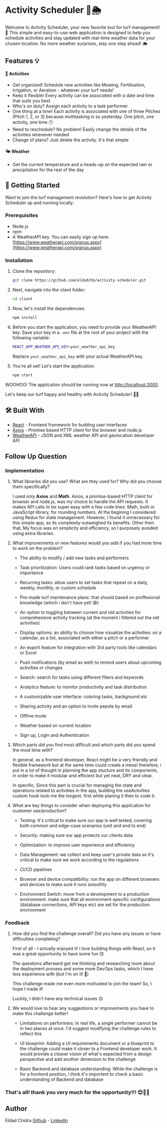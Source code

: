 # Activity Scheduler 🌱🌦️

Welcome to Activity Scheduler, your new favorite tool for turf management! 🙌 This simple and easy-to-use web application is designed to help you schedule activities and stay updated with real-time weather data for your chosen location. No more weather surprises, stay one step ahead! 🌦️

## Features 💡

#### 📝 **Activities**

- Get organized! Schedule new activities like Mowing, Fertilisation, Irrigation, or Aeration - whatever your turf needs!
- Keep it flexible! Every activity can be associated with a date and time that suits you best
- Who's on duty? Assign each activity to a task performer
- One thing at a time! Each activity is associated with one of three Pitches (Pitch 1, 2, or 3) because multitasking is so yesterday. One pitch, one activity, one time 🕒
- Need to reschedule? No problem! Easily change the details of the activities whenever needed
- Change of plans? Just delete the activity. It's that simple

#### 🌤️ **Weather**

- Get the current temperature and a heads-up on the expected rain or precipitation for the rest of the day

## 🚀 Getting Started

Want to join the turf management revolution? Here's how to get Activity Scheduler up and running locally:

### Prerequisites

- Node.js
- npm
- A WeatherAPI key. You can easily sign up here: [https://www.weatherapi.com/signup.aspx](https://www.weatherapi.com/signup.aspx)

### Installation

1. Clone the repository:
   
   ```bash
   git clone https://github.com/eldadchb/activity-scheduler.git
   ```

2. Next, navigate into the client folder:
   
   ```bash
   cd client
   ```

3. Now, let's install the dependencies:
   
   ```bash
   npm install
   ```

4. Before you start the application, you need to provide your WeatherAPI key. Save your key in a `.env` file at the root of your project with the following variable:
   
   ```bash
   REACT_APP_WEATHER_API_KEY=your_weather_api_key
   ```
   
   Replace `your_weather_api_key` with your actual WeatherAPI key.

5. You're all set! Let's start the application:
   
   ```bash
   npm start
   ```

WOOHOO! The application should be running now at [http://localhost:3000](http://localhost:3000).

Let's keep our turf happy and healthy with Activity Scheduler! 🌱🎉

## 🛠️ Built With

- [React](https://reactjs.org) - Frontend framework for building user interfaces
- [Axios](https://axios-http.com/) - Promise based HTTP client for the browser and node.js
- [WeatherAPI](https://www.weatherapi.com/) - JSON and XML weather API and geolocation developer API

## Follow Up Question

### Implementation

1. What libraries did you use? What are they used for? Why did you choose them specifically?
   
   
   
   I used only **Axios** and **Math**.
   Axios, a promise-based HTTP client for browser and node.js, was my choice to handle the API requests. It makes API calls to be super easy with a few code lines.
   Math, built-in JavaScript library, for rounding numbers.
   At the begining I considered using Redux for state management. However, I found it unnecessary for this simple app, as its complexity outweighed its benefits.
   Other then that, My focus was on simplicity and efficiency, so I purposely avoided using extra libraries.



2. What improvements or new features would you add if you had more time to work on the problem?
   
   
   - The ability to modify / add new tasks and performers
   
   - Task prioritization: Users could rank tasks based on urgency or importance
   
   - Recurring tasks: allow users to set tasks that repeat on a daily, weekly, monthly, or custom schedule
   
   - Pre-made turf maintenance plans: that should based on proffesional knowledge (which i don't have yet! 😅)
   
   - An option to toggling between current and old activities for comprehensive activity tracking (at the moment i filtered out the old activities)
   
   - Display options: an ability to choose how visualize the activities: on a calendar, as a list, associated with either a pitch or a performer
   
   - An export feature for integration with 3rd party tools like calendars or Excel
   
   - Push notifications (by email as well) to remind users about upcoming activities or changes
   
   - Search: search for tasks using different filters and keywords
   
   - Analytics feature: to monitor productivity and task distribution
   
   - A customizable user interface: coloring tasks, background etc
   
   - Sharing activity and an option to invite pepole by email
   
   - Offline mode
   
   - Weather based on current location
   
   - Sign up, Login and Authentication
     
     

3. Which parts did you find most difficult and which parts did you spend the most time with?
   
   
   
   In general, as a frontend developer, React might be a very friendly and flexible framework but at the same time could create a mess! therefore, i put in a lot of thought in planning the app stucture and its components, in order to make it modular and efficient but yet neat, DRY and clear. 
   
   In specific, Since this part is crucial for managing the state and operations related to activities in the app, building the useActivities custom hook took me the longest. first while planing it then to code it.
   
   

4. What are key things to consider when deploying this application for customer use/production?
   
   
   
   - Testing: It's critical to make sure our app is well tested, covering both common and edge-case scenarios (unit and end to end)
   
   - Security: making sure our app protects our clients data
   
   - Optimization: to improve user experience and efficiency
   
   - Data Management: we collect and keep user's private data so it's critical to make sure we work according to the regulations
   
   - CI/CD pipelines
   
   - Browser and device compatibility: run the app on different browsers and devices to make sure it runs smoothly
   
   - Environment Switch: move from a development to a production environment. make sure that all environment-specific configurations (database connections, API keys etc) are set for the production environment
     
     

### Feedback

1. How did you find the challenge overall? Did you have any issues or have difficulties
   completing?
   
   
   
   First of all - I actually enjoyed it! I love building things with React, so it was a great opportunity to have some fun 😊
   
   The questions afterward got me thinking and researching more about the deployment process and some more DevOps tasks, which I have less experience with (but I'm on it! 🤩)
   
   This challenge made me even more motivated to join the team! So, I hope I made it!
   
   Luckily, I didn't have any technical issues 😊
   
   

2. We would love to hear any suggestions or improvements you have to make this
   challenge better!
   
   
   
   - Limitations on performers: In real life, a single performer cannot be in two places at once. I'd suggest modifying the challenge rules to reflect this
   
   - UI blueprint: Adding a UI requirements document or a blueprint to the challenge could make it closer to a Frontend developer work. It would provide a clearer vision of what's expected from a design perspective and add another dimension to the challenge
   
   - Basic Backend and database understanding: While the challenge is for a frontend position, i think it's importent to check a basic understanding of Backend and database

### That's all! thank you very much for the opportunity!!! 😊🤞🏽

## Author

Eldad Chidra 
[Github](https://github.com/eldadchb) - [LinkedIn](https://www.linkedin.com/in/eldad-chidra/)
